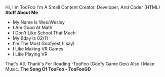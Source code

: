 Hi, I'm TooFoo
I'm A Small Content Creator, Developer, And Coder (HTML)
<br>
**Stuff About Me**
- My Name Is Wes/Wesley
- I Am Good At Math
- I Don't Like School That Much
- My Bday Is 02/11
- I'm The Most Goofyest (I say)
- I Like Making VR Games
- I Like Playing VR

That's All. Thank's For Reading -TooFoo (Goofy Game Dev)
Also I Make Music. **The Song Of TooFoo - TooFooGD**
